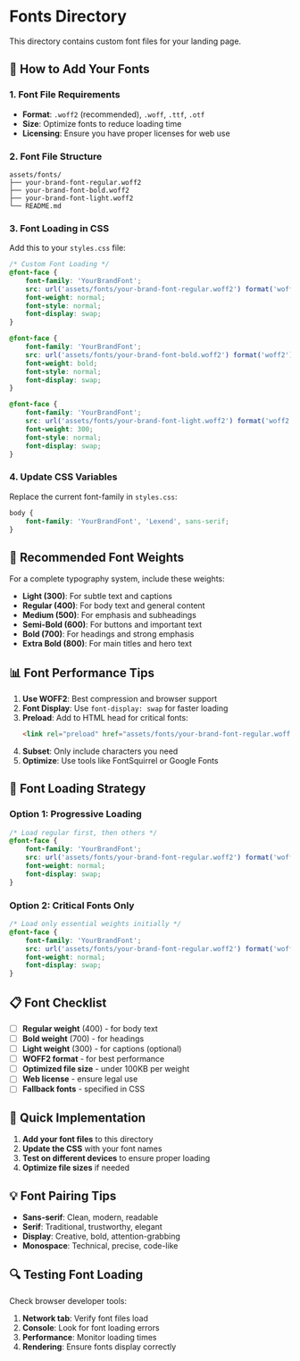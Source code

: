 # Fonts Directory

This directory contains custom font files for your landing page.

## 📝 How to Add Your Fonts

### 1. Font File Requirements
- **Format**: `.woff2` (recommended), `.woff`, `.ttf`, `.otf`
- **Size**: Optimize fonts to reduce loading time
- **Licensing**: Ensure you have proper licenses for web use

### 2. Font File Structure
```
assets/fonts/
├── your-brand-font-regular.woff2
├── your-brand-font-bold.woff2
├── your-brand-font-light.woff2
└── README.md
```

### 3. Font Loading in CSS
Add this to your `styles.css` file:

```css
/* Custom Font Loading */
@font-face {
    font-family: 'YourBrandFont';
    src: url('assets/fonts/your-brand-font-regular.woff2') format('woff2');
    font-weight: normal;
    font-style: normal;
    font-display: swap;
}

@font-face {
    font-family: 'YourBrandFont';
    src: url('assets/fonts/your-brand-font-bold.woff2') format('woff2');
    font-weight: bold;
    font-style: normal;
    font-display: swap;
}

@font-face {
    font-family: 'YourBrandFont';
    src: url('assets/fonts/your-brand-font-light.woff2') format('woff2');
    font-weight: 300;
    font-style: normal;
    font-display: swap;
}
```

### 4. Update CSS Variables
Replace the current font-family in `styles.css`:

```css
body {
    font-family: 'YourBrandFont', 'Lexend', sans-serif;
}
```

## 🎯 Recommended Font Weights

For a complete typography system, include these weights:
- **Light (300)**: For subtle text and captions
- **Regular (400)**: For body text and general content
- **Medium (500)**: For emphasis and subheadings
- **Semi-Bold (600)**: For buttons and important text
- **Bold (700)**: For headings and strong emphasis
- **Extra Bold (800)**: For main titles and hero text

## 📊 Font Performance Tips

1. **Use WOFF2**: Best compression and browser support
2. **Font Display**: Use `font-display: swap` for faster loading
3. **Preload**: Add to HTML head for critical fonts:
   ```html
   <link rel="preload" href="assets/fonts/your-brand-font-regular.woff2" as="font" type="font/woff2" crossorigin>
   ```
4. **Subset**: Only include characters you need
5. **Optimize**: Use tools like FontSquirrel or Google Fonts

## 🔧 Font Loading Strategy

### Option 1: Progressive Loading
```css
/* Load regular first, then others */
@font-face {
    font-family: 'YourBrandFont';
    src: url('assets/fonts/your-brand-font-regular.woff2') format('woff2');
    font-weight: normal;
    font-display: swap;
}
```

### Option 2: Critical Fonts Only
```css
/* Load only essential weights initially */
@font-face {
    font-family: 'YourBrandFont';
    src: url('assets/fonts/your-brand-font-regular.woff2') format('woff2');
    font-weight: normal;
    font-display: swap;
}
```

## 📋 Font Checklist

- [ ] **Regular weight** (400) - for body text
- [ ] **Bold weight** (700) - for headings
- [ ] **Light weight** (300) - for captions (optional)
- [ ] **WOFF2 format** - for best performance
- [ ] **Optimized file size** - under 100KB per weight
- [ ] **Web license** - ensure legal use
- [ ] **Fallback fonts** - specified in CSS

## 🚀 Quick Implementation

1. **Add your font files** to this directory
2. **Update the CSS** with your font names
3. **Test on different devices** to ensure proper loading
4. **Optimize file sizes** if needed

## 💡 Font Pairing Tips

- **Sans-serif**: Clean, modern, readable
- **Serif**: Traditional, trustworthy, elegant
- **Display**: Creative, bold, attention-grabbing
- **Monospace**: Technical, precise, code-like

## 🔍 Testing Font Loading

Check browser developer tools:
1. **Network tab**: Verify font files load
2. **Console**: Look for font loading errors
3. **Performance**: Monitor loading times
4. **Rendering**: Ensure fonts display correctly 
